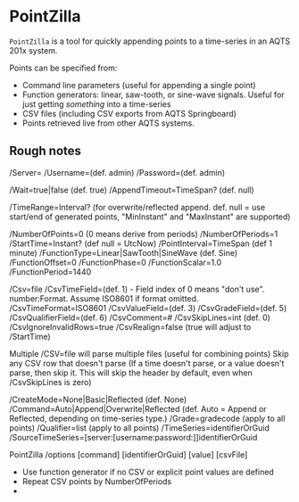 ﻿# PointZilla

`PointZilla` is a tool for quickly appending points to a time-series in an AQTS 201x system.
 
Points can be specified from:
- Command line parameters (useful for appending a single point)
- Function generators: linear, saw-tooth, or sine-wave signals. Useful for just getting *something* into a time-series
- CSV files (including CSV exports from AQTS Springboard)
- Points retrieved live from other AQTS systems.

## Rough notes

/Server=
/Username=(def. admin)
/Password=(def. admin)

/Wait=true|false (def. true)
/AppendTimeout=TimeSpan? (def. null)

/TimeRange=Interval? (for overwrite/reflected append. def. null = use start/end of generated points, "MinInstant" and "MaxInstant" are supported)

/NumberOfPoints=0 (0 means derive from periods)
/NumberOfPeriods=1
/StartTime=Instant? (def null = UtcNow)
/PointInterval=TimeSpan (def 1 minute)
/FunctionType=Linear|SawTooth|SineWave (def. Sine)
/FunctionOffset=0
/FunctionPhase=0
/FunctionScalar=1.0
/FunctionPeriod=1440

/Csv=file
/CsvTimeField=(def. 1) - Field index of 0 means "don't use". number:Format. Assume ISO8601 if format omitted.
/CsvTimeFormat=ISO8601
/CsvValueField=(def. 3)
/CsvGradeField=(def. 5)
/CsvQualifierField=(def. 6)
/CsvComment=#
/CsvSkipLines=int (def. 0)
/CsvIgnoreInvalidRows=true
/CsvRealign=false (true will adjust to /StartTime)

Multiple /CSV=file will parse multiple files (useful for combining points)
Skip any CSV row that doesn't parse (If a time doesn't parse, or a value doesn't parse, then skip it. This will skip the header by default, even when /CsvSkipLines is zero)
 
/CreateMode=None|Basic|Reflected (def. None)
/Command=Auto|Append|Overwrite|Reflected (def. Auto = Append or Reflected, depending on time-series type.)
/Grade=gradecode (apply to all points)
/Qualifier=list (apply to all points)
/TimeSeries=identifierOrGuid
/SourceTimeSeries=[server:[username:password:]]identifierOrGuid

PointZilla /options [command] [identifierOrGuid] [value] [csvFile]

- Use function generator if no CSV or explicit point values are defined
- Repeat CSV points by NumberOfPeriods
- 